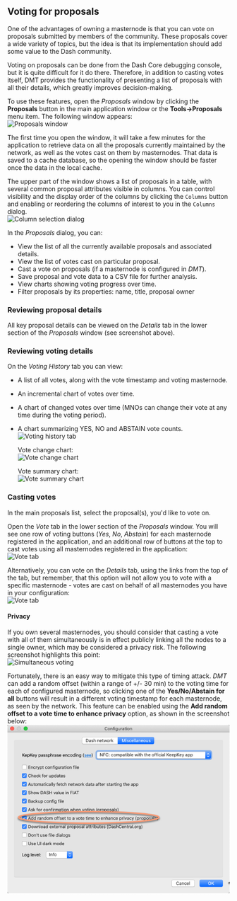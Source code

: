 ## Voting for proposals
One of the advantages of owning a masternode is that you can vote on proposals submitted by members of the community. These proposals cover a wide variety of topics, but the idea is that its implementation should add some value to the Dash community.

Voting on proposals can be done from the Dash Core debugging console, but it is quite difficult for it do there. Therefore, in addition to casting votes itself, DMT provides the functionality of presenting a list of proposals with all their details, which greatly improves decision-making.

To use these features, open the *Proposals* window by clicking the **Proposals** button in the main application window or the **Tools->Proposals** menu item. The following window appears:  
![Proposals window](img/dmt-proposals-window.png)

The first time you open the window, it will take a few minutes for the application to retrieve data on all the proposals currently maintained by the network, as well as the votes cast on them by masternodes. That data is saved to a cache database, so the opening the window should be faster once the data in the local cache.

The upper part of the window shows a list of proposals in a table, with several common proposal attributes visible in columns. You can control visibility and the display order of the columns by clicking the `Columns` button and enabling or reordering the columns of interest to you in the `Columns` dialog.  
![Column selection dialog](img/dmt-proposals-columns.png)

In the *Proposals* dialog, you can:
 * View the list of all the currently available proposals and associated details.
 * View the list of votes cast on particular proposal.
 * Cast a vote on proposals (if a masternode is configured in *DMT*).
 * Save proposal and vote data to a CSV file for further analysis.
 * View charts showing voting progress over time.
 * Filter proposals by its properties: name, title, proposal owner


### Reviewing proposal details

All key proposal details can be viewed on the *Details* tab in the lower section of the *Proposals* window (see screenshot above).

### Reviewing voting details

On the *Voting History* tab you can view:
 * A list of all votes, along with the vote timestamp and voting masternode.
 * An incremental chart of votes over time.
 * A chart of changed votes over time (MNOs can change their vote at any time during the voting period).
 * A chart summarizing YES, NO and ABSTAIN vote counts.  
    ![Voting history tab](img/dmt-proposals-voting-history.png)  

    Vote change chart:  
    ![Vote change chart](img/dmt-proposals-vote-change-chart.png)  

    Vote summary chart:  
    ![Vote summary chart](img/dmt-proposals-vote-summary-chart.png)

### Casting votes

In the main proposals list, select the proposal(s), you'd like to vote on.

Open the *Vote* tab in the lower section of the *Proposals* window. You will see one row of voting buttons (*Yes*, *No*, *Abstain*) for each masternode registered in the application, and an additional row of buttons at the top to cast votes using all masternodes registered in the application:  
![Vote tab](img/dmt-proposals-vote.png)

Alternatively, you can vote on the *Details* tab, using the links from the top of the tab, but remember, that this option will not allow you to vote with a specific masternode - votes are cast on behalf of all masternodes you have in your configuration:  
![Vote tab](img/dmt-proposals-vote-2.png)

#### Privacy

If you own several masternodes, you should consider that casting a vote with all of them simultaneously is in effect publicly linking all the nodes to a single owner, which may be considered a privacy risk. The following screenshot highlights this point:  
![Simultaneous voting](img/dmt-proposals-vote-time-offset.png)  

Fortunately, there is an easy way to mitigate this type of timing attack. *DMT* can add a random offset (within a range of +/- 30 min) to the voting time for each of configured masternode, so clicking one of the **Yes/No/Abstain for all** buttons will result in a different voting timestamp for each masternode, as seen by the network. This feature can be enabled using the **Add random offset to a vote time to enhance privacy** option, as shown in the screenshot below:  
![Random offset for voting](img/dmt-proposals-config-time-offset.png)
